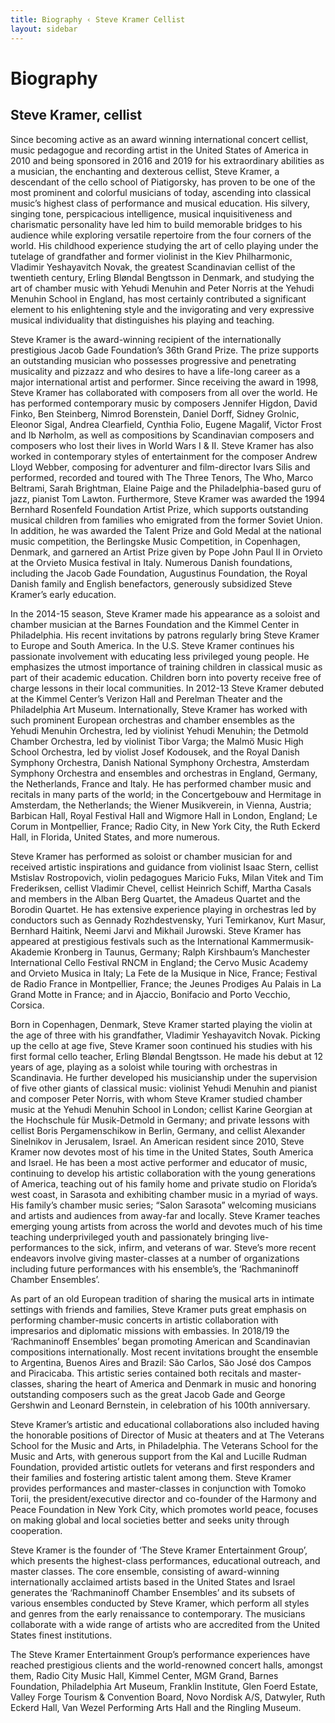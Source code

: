 ```yaml
---
title: Biography ‹ Steve Kramer Cellist
layout: sidebar
---
```


# Biography
## Steve Kramer, cellist

Since becoming active as an award winning international concert cellist, music pedagogue and recording artist in the United States of America in 2010 and being sponsored in 2016 and 2019 for his extraordinary abilities as a musician, the enchanting and dexterous cellist, Steve Kramer, a descendant of the cello school of Piatigorsky, has proven to be one of the most prominent and colorful musicians of today, ascending into classical music’s highest class of performance and musical education. His silvery, singing tone, perspicacious intelligence, musical inquisitiveness and charismatic personality have led him to build memorable bridges to his audience while exploring versatile repertoire from the four corners of the world. His childhood experience studying the art of cello playing under the tutelage of grandfather and former violinist in the Kiev Philharmonic, Vladimir Yeshayavitch Novak, the greatest Scandinavian cellist of the twentieth century, Erling Bløndal Bengtsson in Denmark, and studying the art of chamber music with Yehudi Menuhin and Peter Norris at the Yehudi Menuhin School in England, has most certainly contributed a significant element to his enlightening style and the invigorating and very expressive musical individuality that distinguishes his playing and teaching.

Steve Kramer is the award-winning recipient of the internationally prestigious Jacob Gade Foundation’s 36th Grand Prize. The prize supports an outstanding musician who possesses progressive and penetrating musicality and pizzazz and who desires to have a life-long career as a major international artist and performer. Since receiving the award in 1998, Steve Kramer has collaborated with composers from all over the world. He has performed contemporary music by composers Jennifer Higdon, David Finko, Ben Steinberg, Nimrod Borenstein, Daniel Dorff, Sidney Grolnic, Eleonor Sigal, Andrea Clearfield, Cynthia Folio, Eugene Magalif, Victor Frost and Ib Nørholm, as well as compositions by Scandinavian composers and composers who lost their lives in World Wars I & II. Steve Kramer has also worked in contemporary styles of entertainment for the composer Andrew Lloyd Webber, composing for adventurer and film-director Ivars Silis and performed, recorded and toured with The Three Tenors, The Who, Marco Beltrami, Sarah Brightman, Elaine Paige and the Philadelphia-based guru of jazz, pianist Tom Lawton. Furthermore, Steve Kramer was awarded the 1994 Bernhard Rosenfeld Foundation Artist Prize, which supports outstanding musical children from families who emigrated from the former Soviet Union. In addition, he was awarded the Talent Prize and Gold Medal at the national music competition, the Berlingske Music Competition, in Copenhagen, Denmark, and garnered an Artist Prize given by Pope John Paul II in Orvieto at the Orvieto Musica festival in Italy. Numerous Danish foundations, including the Jacob Gade Foundation, Augustinus Foundation, the Royal Danish family and English benefactors, generously subsidized Steve Kramer’s early education. 

In the 2014-15 season, Steve Kramer made his appearance as a soloist and chamber musician at the Barnes Foundation and the Kimmel Center in Philadelphia. His recent invitations by patrons regularly bring Steve Kramer to Europe and South America. In the U.S. Steve Kramer continues his passionate involvement with educating less privileged young people. He emphasizes the utmost importance of training children in classical music as part of their academic education. Children born into poverty receive free of charge lessons in their local communities. In 2012-13 Steve Kramer debuted at the Kimmel Center’s Verizon Hall and Perelman Theater and the Philadelphia Art Museum. Internationally, Steve Kramer has worked with such prominent European orchestras and chamber ensembles as the Yehudi Menuhin Orchestra, led by violinist Yehudi Menuhin; the Detmold Chamber Orchestra, led by violinist Tibor Varga; the Malmö Music High School Orchestra, led by violist Josef Kodousek, and the Royal Danish Symphony Orchestra, Danish National Symphony Orchestra, Amsterdam Symphony Orchestra and ensembles and orchestras in England, Germany, the Netherlands, France and Italy. He has performed chamber music and recitals in many parts of the world; in the Concertgebouw and Hermitage in Amsterdam, the Netherlands; the Wiener Musikverein, in Vienna, Austria; Barbican Hall, Royal Festival Hall and Wigmore Hall in London, England; Le Corum in Montpellier, France; Radio City, in New York City, the Ruth Eckerd Hall, in Florida, United States, and more numerous.

Steve Kramer has performed as soloist or chamber musician for and received artistic inspirations and guidance from violinist Isaac Stern, cellist Mstislav Rostropovich, violin pedagogues Maricio Fuks, Milan Vitek and Tim Frederiksen, cellist Vladimir Chevel, cellist Heinrich Schiff, Martha Casals and members in the Alban Berg Quartet, the Amadeus Quartet and the Borodin Quartet. He has extensive experience playing in orchestras led by conductors such as Gennady Rozhdestvensky, Yuri Temirkanov, Kurt Masur, Bernhard Haitink, Neemi Jarvi and Mikhail Jurowski. Steve Kramer has appeared at prestigious festivals such as the International Kammermusik-Akademie Kronberg in Taunus, Germany; Ralph Kirshbaum’s Manchester International Cello Festival RNCM in England; the Cervo Music Academy and Orvieto Musica in Italy; La Fete de la Musique in Nice, France; Festival de Radio France in Montpellier, France; the Jeunes Prodiges Au Palais in La Grand Motte in France; and in Ajaccio, Bonifacio and Porto Vecchio, Corsica. 

Born in Copenhagen, Denmark, Steve Kramer started playing the violin at the age of three with his grandfather, Vladimir Yeshayavitch Novak. Picking up the cello at age five, Steve Kramer soon continued his studies with his first formal cello teacher, Erling Bløndal Bengtsson. He made his debut at 12 years of age, playing as a soloist while touring with orchestras in Scandinavia. He further developed his musicianship under the supervision of five other giants of classical music: violinist Yehudi Menuhin and pianist and composer Peter Norris, with whom Steve Kramer studied chamber music at the Yehudi Menuhin School in London; cellist Karine Georgian at the Hochschule für Musik-Detmold in Germany; and private lessons with cellist Boris Pergamenschikow in Berlin, Germany, and cellist Alexander Sinelnikov in Jerusalem, Israel. An American resident since 2010, Steve Kramer now devotes most of his time in the United States, South America and Israel. He has been a most active performer and educator of music, continuing to develop his artistic collaboration with the young generations of America, teaching out of his family home and private studio on Florida’s west coast, in Sarasota and exhibiting chamber music in a myriad of ways. His family’s chamber music series; “Salon Sarasota” welcoming musicians and artists and audiences from away-far and locally. Steve Kramer teaches emerging young artists from across the world and devotes much of his time teaching underprivileged youth and passionately bringing live-performances to the sick, infirm, and veterans of war. Steve’s more recent endeavors involve giving master-classes at a number of organizations including future performances with his ensemble’s, the ‘Rachmaninoff Chamber Ensembles’.

As part of an old European tradition of sharing the musical arts in intimate settings with friends and families, Steve Kramer puts great emphasis on performing chamber-music concerts in artistic collaboration with impresarios and diplomatic missions with embassies. In 2018/19 the ‘Rachmaninoff Ensembles’ began promoting American and Scandinavian compositions internationally. Most recent invitations brought the ensemble to Argentina, Buenos Aires and Brazil: São Carlos, São José dos Campos and Piracicaba. This artistic series contained both recitals and master-classes, sharing the heart of America and Denmark in music and honoring outstanding composers such as the great Jacob Gade and George Gershwin and Leonard Bernstein, in celebration of his 100th anniversary.

Steve Kramer’s artistic and educational collaborations also included having the honorable positions of Director of Music at theaters and at The Veterans School for the Music and Arts, in Philadelphia. The Veterans School for the Music and Arts, with generous support from the Kal and Lucille Rudman Foundation, provided artistic outlets for veterans and first responders and their families and fostering artistic talent among them. Steve Kramer provides performances and master-classes in conjunction with Tomoko Torii, the president/executive director and co-founder of the Harmony and Peace Foundation in New York City, which promotes world peace, focuses on making global and local societies better and seeks unity through cooperation.

Steve Kramer is the founder of ‘The Steve Kramer Entertainment Group’, which presents the highest-class performances, educational outreach, and master classes. The core ensemble, consisting of award-winning internationally acclaimed artists based in the United States and Israel generates the ‘Rachmaninoff Chamber Ensembles’ and its subsets of various ensembles conducted by Steve Kramer, which perform all styles and genres from the early renaissance to contemporary. The musicians collaborate with a wide range of artists who are accredited from the United States finest institutions.

The Steve Kramer Entertainment Group’s performance experiences have reached prestigious clients and the world-renowned concert halls, amongst them, Radio City Music Hall, Kimmel Center, MGM Grand, Barnes Foundation, Philadelphia Art Museum, Franklin Institute, Glen Foerd Estate, Valley Forge Tourism & Convention Board, Novo Nordisk A/S, Datwyler, Ruth Eckerd Hall, Van Wezel Performing Arts Hall and the Ringling Museum.
